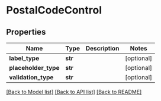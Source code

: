 # PostalCodeControl

## Properties
Name | Type | Description | Notes
------------ | ------------- | ------------- | -------------
**label_type** | **str** |  | [optional] 
**placeholder_type** | **str** |  | [optional] 
**validation_type** | **str** |  | [optional] 

[[Back to Model list]](../README.md#documentation-for-models) [[Back to API list]](../README.md#documentation-for-api-endpoints) [[Back to README]](../README.md)


